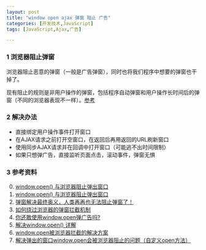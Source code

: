 ```yaml
---
layout: post
title: "window open ajax 弹窗 阻止 广告"
categories: [开发技术,JavaScript]
tags: [JavaScript,Ajax,广告]

---
```


### 1 浏览器阻止弹窗
浏览器阻止恶意的弹窗（一般是广告弹窗），同时也将我们程序中想要的弹窗也干掉了。     

现有阻止的规则是非用户操作的弹窗，包括程序自动弹窗和用户操作长时间后的弹窗（不同的浏览器表现不一样）。[参考][1]

### 2 解决办法
+ 直接绑定用户操作事件打开窗口
+ 在AJAX请求之前打开空窗口，在返回后再用返回的URL刷新窗口
+ 使用同步AJAX请求并在回调中打开窗口（可能逃不出时间限制）
+ 如果只想弹广告，直接监听页面点击，滚动事件，弹窗无惧


### 3 参考资料
[1]: http://lingyi.red/window-open-and-the-browser-to-block-pop-up-window/ "window.open() 与浏览器阻止弹出窗口"

0. [window.open() 与浏览器阻止弹出窗口](http://www.html-js.com/article/2410)
0. [window.open() 与浏览器阻止弹出窗口](http://lingyi.red/window-open-and-the-browser-to-block-pop-up-window/)
0. [弹窗解决最终奥义，人类再再也无法阻止弹窗了！](http://levi.yii.so/archives/3453)
0. [如何绕过浏览器的弹窗拦截机制](http://www.adminwang.com/blog/82.html)
0. [你还敢使用window.open弹广告吗?](http://www.cnblogs.com/birdshome/archive/2007/12/22/window-open.html)
0. [解决window.open() 详解 ](http://my.oschina.net/jgy/blog/122438)
0. [window.open被浏览器拦截的解决方案](http://www.mamicode.com/info-detail-495157.html)
0. [解决弹出的窗口window.open会被浏览器阻止的问题（自定义open方法）](http://www.cnblogs.com/linyechengwei/archive/2011/03/23/1992434.html)
